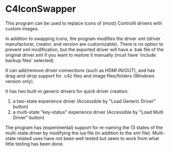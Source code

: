 # C4IconSwapper
This program can be used to replace icons of (most) Control4 drivers with custom images.

In addition to swapping icons, the program modifies the driver xml (driver manufacturer, creator, and version are customizable).
There is no option to prevent xml modification,
but the exported driver will have a .bak file of the original driver.xml if you want to restore it manually (must have 'include backup files' selected).

It can add/remove driver connections (such as HDMI IN/OUT),
and has drag-and-drop support for .c4z files and image files/folders (Windows version only).

It has two built-in generic drivers for quick driver creation:
1) a two-state experience driver (Accessible by "Load Generic Driver" button)
2) a multi-state "key-status" experience driver (Accessible by "Load Multi Driver" button)

The program has (experimental) support for re-naming the 13 states of the multi-state driver by modifying the lua file (in addition to the xml file).
Multi-state related uses have not been well tested but seem to work from what little testing has been done.
